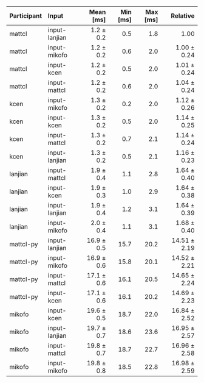 | Participant | Input | Mean [ms] | Min [ms] | Max [ms] | Relative |
|:---|:---|---:|---:|---:|---:|
| mattcl | input-lanjian | 1.2 ± 0.2 | 0.5 | 1.8 | 1.00 |
| mattcl | input-mikofo | 1.2 ± 0.2 | 0.6 | 2.0 | 1.00 ± 0.24 |
| mattcl | input-kcen | 1.2 ± 0.2 | 0.5 | 2.0 | 1.01 ± 0.24 |
| mattcl | input-mattcl | 1.2 ± 0.2 | 0.6 | 2.0 | 1.04 ± 0.24 |
| kcen | input-mikofo | 1.3 ± 0.2 | 0.2 | 2.0 | 1.12 ± 0.26 |
| kcen | input-kcen | 1.3 ± 0.2 | 0.5 | 2.0 | 1.14 ± 0.25 |
| kcen | input-mattcl | 1.3 ± 0.2 | 0.7 | 2.1 | 1.14 ± 0.24 |
| kcen | input-lanjian | 1.3 ± 0.2 | 0.5 | 2.1 | 1.16 ± 0.23 |
| lanjian | input-mattcl | 1.9 ± 0.4 | 1.1 | 2.8 | 1.64 ± 0.40 |
| lanjian | input-kcen | 1.9 ± 0.3 | 1.0 | 2.9 | 1.64 ± 0.38 |
| lanjian | input-lanjian | 1.9 ± 0.4 | 1.2 | 3.1 | 1.64 ± 0.39 |
| lanjian | input-mikofo | 2.0 ± 0.4 | 1.1 | 3.1 | 1.68 ± 0.40 |
| mattcl-py | input-lanjian | 16.9 ± 0.5 | 15.7 | 20.2 | 14.51 ± 2.19 |
| mattcl-py | input-mikofo | 16.9 ± 0.6 | 15.8 | 20.1 | 14.52 ± 2.21 |
| mattcl-py | input-mattcl | 17.1 ± 0.6 | 16.1 | 20.5 | 14.65 ± 2.24 |
| mattcl-py | input-kcen | 17.1 ± 0.6 | 16.1 | 20.2 | 14.69 ± 2.23 |
| mikofo | input-kcen | 19.6 ± 0.5 | 18.7 | 22.0 | 16.84 ± 2.52 |
| mikofo | input-lanjian | 19.7 ± 0.7 | 18.6 | 23.6 | 16.95 ± 2.57 |
| mikofo | input-mattcl | 19.8 ± 0.7 | 18.7 | 22.7 | 16.96 ± 2.58 |
| mikofo | input-mikofo | 19.8 ± 0.8 | 18.5 | 22.8 | 16.98 ± 2.59 |
